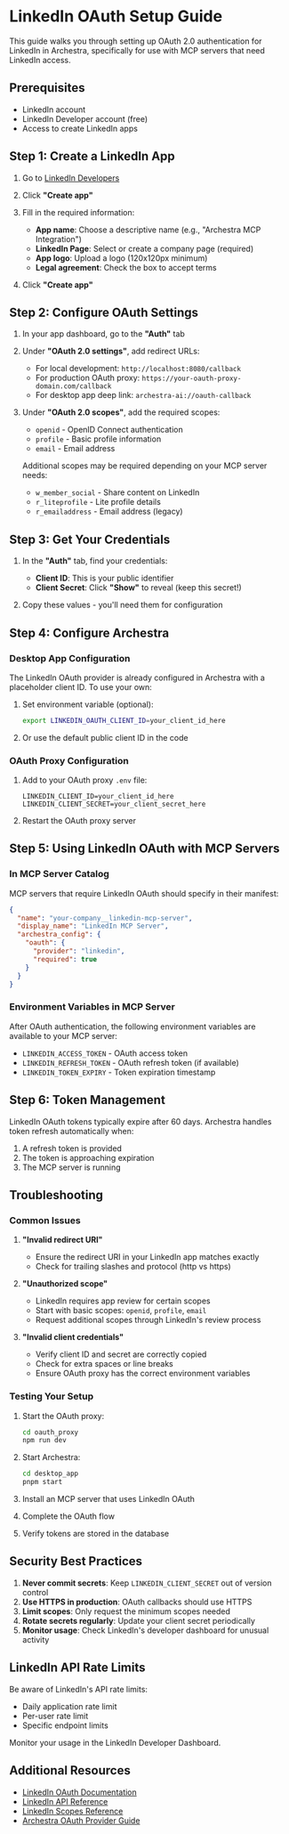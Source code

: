 # LinkedIn OAuth Setup Guide

This guide walks you through setting up OAuth 2.0 authentication for LinkedIn in Archestra, specifically for use with MCP servers that need LinkedIn access.

## Prerequisites

- LinkedIn account
- LinkedIn Developer account (free)
- Access to create LinkedIn apps

## Step 1: Create a LinkedIn App

1. Go to [LinkedIn Developers](https://www.linkedin.com/developers/)
2. Click **"Create app"**
3. Fill in the required information:
   - **App name**: Choose a descriptive name (e.g., "Archestra MCP Integration")
   - **LinkedIn Page**: Select or create a company page (required)
   - **App logo**: Upload a logo (120x120px minimum)
   - **Legal agreement**: Check the box to accept terms

4. Click **"Create app"**

## Step 2: Configure OAuth Settings

1. In your app dashboard, go to the **"Auth"** tab
2. Under **"OAuth 2.0 settings"**, add redirect URLs:
   - For local development: `http://localhost:8080/callback`
   - For production OAuth proxy: `https://your-oauth-proxy-domain.com/callback`
   - For desktop app deep link: `archestra-ai://oauth-callback`

3. Under **"OAuth 2.0 scopes"**, add the required scopes:
   - `openid` - OpenID Connect authentication
   - `profile` - Basic profile information
   - `email` - Email address

   Additional scopes may be required depending on your MCP server needs:
   - `w_member_social` - Share content on LinkedIn
   - `r_liteprofile` - Lite profile details
   - `r_emailaddress` - Email address (legacy)

## Step 3: Get Your Credentials

1. In the **"Auth"** tab, find your credentials:
   - **Client ID**: This is your public identifier
   - **Client Secret**: Click **"Show"** to reveal (keep this secret!)

2. Copy these values - you'll need them for configuration

## Step 4: Configure Archestra

### Desktop App Configuration

The LinkedIn OAuth provider is already configured in Archestra with a placeholder client ID. To use your own:

1. Set environment variable (optional):

   ```bash
   export LINKEDIN_OAUTH_CLIENT_ID=your_client_id_here
   ```

2. Or use the default public client ID in the code

### OAuth Proxy Configuration

1. Add to your OAuth proxy `.env` file:

   ```env
   LINKEDIN_CLIENT_ID=your_client_id_here
   LINKEDIN_CLIENT_SECRET=your_client_secret_here
   ```

2. Restart the OAuth proxy server

## Step 5: Using LinkedIn OAuth with MCP Servers

### In MCP Server Catalog

MCP servers that require LinkedIn OAuth should specify in their manifest:

```json
{
  "name": "your-company__linkedin-mcp-server",
  "display_name": "LinkedIn MCP Server",
  "archestra_config": {
    "oauth": {
      "provider": "linkedin",
      "required": true
    }
  }
}
```

### Environment Variables in MCP Server

After OAuth authentication, the following environment variables are available to your MCP server:

- `LINKEDIN_ACCESS_TOKEN` - OAuth access token
- `LINKEDIN_REFRESH_TOKEN` - OAuth refresh token (if available)
- `LINKEDIN_TOKEN_EXPIRY` - Token expiration timestamp

## Step 6: Token Management

LinkedIn OAuth tokens typically expire after 60 days. Archestra handles token refresh automatically when:

1. A refresh token is provided
2. The token is approaching expiration
3. The MCP server is running

## Troubleshooting

### Common Issues

1. **"Invalid redirect URI"**
   - Ensure the redirect URI in your LinkedIn app matches exactly
   - Check for trailing slashes and protocol (http vs https)

2. **"Unauthorized scope"**
   - LinkedIn requires app review for certain scopes
   - Start with basic scopes: `openid`, `profile`, `email`
   - Request additional scopes through LinkedIn's review process

3. **"Invalid client credentials"**
   - Verify client ID and secret are correctly copied
   - Check for extra spaces or line breaks
   - Ensure OAuth proxy has the correct environment variables

### Testing Your Setup

1. Start the OAuth proxy:

   ```bash
   cd oauth_proxy
   npm run dev
   ```

2. Start Archestra:

   ```bash
   cd desktop_app
   pnpm start
   ```

3. Install an MCP server that uses LinkedIn OAuth
4. Complete the OAuth flow
5. Verify tokens are stored in the database

## Security Best Practices

1. **Never commit secrets**: Keep `LINKEDIN_CLIENT_SECRET` out of version control
2. **Use HTTPS in production**: OAuth callbacks should use HTTPS
3. **Limit scopes**: Only request the minimum scopes needed
4. **Rotate secrets regularly**: Update your client secret periodically
5. **Monitor usage**: Check LinkedIn's developer dashboard for unusual activity

## LinkedIn API Rate Limits

Be aware of LinkedIn's API rate limits:

- Daily application rate limit
- Per-user rate limit
- Specific endpoint limits

Monitor your usage in the LinkedIn Developer Dashboard.

## Additional Resources

- [LinkedIn OAuth Documentation](https://learn.microsoft.com/en-us/linkedin/shared/authentication/authorization-code-flow)
- [LinkedIn API Reference](https://learn.microsoft.com/en-us/linkedin/shared/api-guide/concepts)
- [LinkedIn Scopes Reference](https://learn.microsoft.com/en-us/linkedin/shared/references/migrations/default-scopes-migration)
- [Archestra OAuth Provider Guide](./ADDING_OAUTH_PROVIDERS.md)
